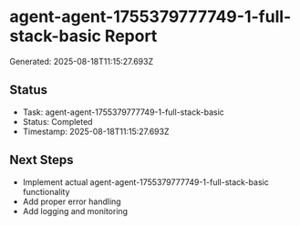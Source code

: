 # agent-agent-1755379777749-1-full-stack-basic Report

Generated: 2025-08-18T11:15:27.693Z

## Status
- Task: agent-agent-1755379777749-1-full-stack-basic
- Status: Completed
- Timestamp: 2025-08-18T11:15:27.693Z

## Next Steps
- Implement actual agent-agent-1755379777749-1-full-stack-basic functionality
- Add proper error handling
- Add logging and monitoring
